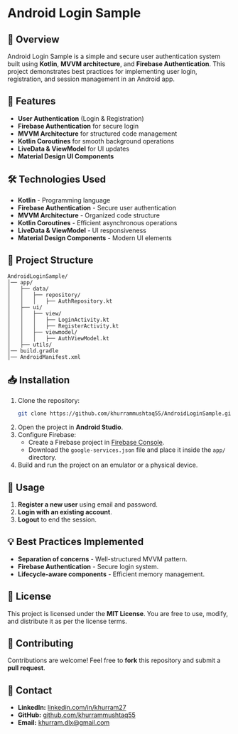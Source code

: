 # Android Login Sample

## 📌 Overview
Android Login Sample is a simple and secure user authentication system built using **Kotlin**, **MVVM architecture**, and **Firebase Authentication**. This project demonstrates best practices for implementing user login, registration, and session management in an Android app.

## 🚀 Features
- **User Authentication** (Login & Registration)
- **Firebase Authentication** for secure login
- **MVVM Architecture** for structured code management
- **Kotlin Coroutines** for smooth background operations
- **LiveData & ViewModel** for UI updates
- **Material Design UI Components**

## 🛠️ Technologies Used
- **Kotlin** - Programming language
- **Firebase Authentication** - Secure user authentication
- **MVVM Architecture** - Organized code structure
- **Kotlin Coroutines** - Efficient asynchronous operations
- **LiveData & ViewModel** - UI responsiveness
- **Material Design Components** - Modern UI elements

## 📂 Project Structure
```
AndroidLoginSample/
│── app/
│   ├── data/
│   │   ├── repository/
│   │   │   ├── AuthRepository.kt
│   ├── ui/
│   │   ├── view/
│   │   │   ├── LoginActivity.kt
│   │   │   ├── RegisterActivity.kt
│   │   ├── viewmodel/
│   │   │   ├── AuthViewModel.kt
│   ├── utils/
│── build.gradle
│── AndroidManifest.xml
```

## 📥 Installation
1. Clone the repository:
   ```sh
   git clone https://github.com/khurrammushtaq55/AndroidLoginSample.git
   ```
2. Open the project in **Android Studio**.
3. Configure Firebase:
   - Create a Firebase project in [Firebase Console](https://console.firebase.google.com/).
   - Download the `google-services.json` file and place it inside the `app/` directory.
4. Build and run the project on an emulator or a physical device.

## 📖 Usage
1. **Register a new user** using email and password.
2. **Login with an existing account**.
3. **Logout** to end the session.

## 💡 Best Practices Implemented
- **Separation of concerns** - Well-structured MVVM pattern.
- **Firebase Authentication** - Secure login system.
- **Lifecycle-aware components** - Efficient memory management.

## 📜 License
This project is licensed under the **MIT License**. You are free to use, modify, and distribute it as per the license terms.

## 🤝 Contributing
Contributions are welcome! Feel free to **fork** this repository and submit a **pull request**.

## 📧 Contact
- **LinkedIn:** [linkedin.com/in/khurram27](https://www.linkedin.com/in/khurram27/)
- **GitHub:** [github.com/khurrammushtaq55](https://github.com/khurrammushtaq55)
- **Email:** khurram.dlx@gmail.com

